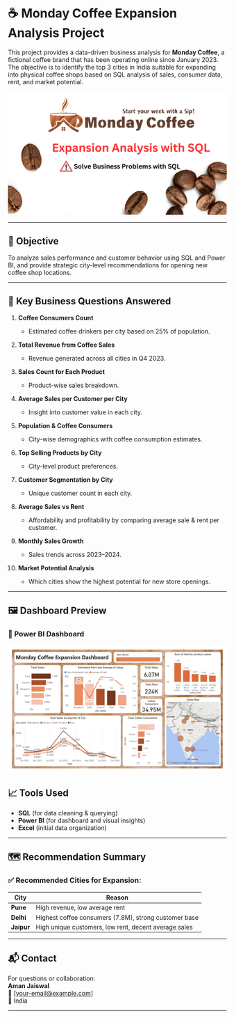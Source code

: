 # ☕ Monday Coffee Expansion Analysis Project

This project provides a data-driven business analysis for **Monday Coffee**, a fictional coffee brand that has been operating online since January 2023. The objective is to identify the top 3 cities in India suitable for expanding into physical coffee shops based on SQL analysis of sales, consumer data, rent, and market potential.

![Company Logo](https://github.com/AmanJaiswal9973/Monday-Coffee-Project-Teat-/blob/main/1.png)

---

## 📌 Objective

To analyze sales performance and customer behavior using SQL and Power BI, and provide strategic city-level recommendations for opening new coffee shop locations.

---

## 🧠 Key Business Questions Answered

1. **Coffee Consumers Count**  
   - Estimated coffee drinkers per city based on 25% of population.
  
2. **Total Revenue from Coffee Sales**  
   - Revenue generated across all cities in Q4 2023.

3. **Sales Count for Each Product**  
   - Product-wise sales breakdown.

4. **Average Sales per Customer per City**  
   - Insight into customer value in each city.

5. **Population & Coffee Consumers**  
   - City-wise demographics with coffee consumption estimates.

6. **Top Selling Products by City**  
   - City-level product preferences.

7. **Customer Segmentation by City**  
   - Unique customer count in each city.

8. **Average Sales vs Rent**  
   - Affordability and profitability by comparing average sale & rent per customer.

9. **Monthly Sales Growth**  
   - Sales trends across 2023–2024.

10. **Market Potential Analysis**  
    - Which cities show the highest potential for new store openings.

---

## 🖼️ Dashboard Preview

### 🔹 Power BI Dashboard

![Company Logo](https://github.com/AmanJaiswal9973/Monday-Coffee-Project-Teat-/blob/main/Monday%20Coffee%20Expansion%20Project%20Dashboard_page-0001%20(1).jpg)

## 📈 Tools Used

- **SQL** (for data cleaning & querying)
- **Power BI** (for dashboard and visual insights)
- **Excel** (initial data organization)
  
---

## 🗺️ Recommendation Summary

### ✅ Recommended Cities for Expansion:

| City   | Reason |
|--------|--------|
| **Pune** | High revenue, low average rent |
| **Delhi** | Highest coffee consumers (7.8M), strong customer base |
| **Jaipur** | High unique customers, low rent, decent average sales |

---

## 📬 Contact

For questions or collaboration:  
**Aman Jaiswal**  
📧 [your-email@example.com]  
📍 India

---

